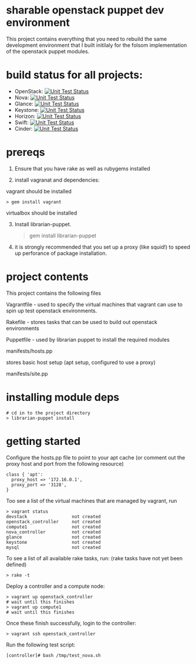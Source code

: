 # sharable openstack puppet dev environment

This project contains everything that you need to rebuild the
same development environment that I built initilaly for the
folsom implementation of the openstack puppet modules.

# build status for all projects:


* OpenStack: [![Unit Test Status](https://secure.travis-ci.org/puppetlabs/puppetlabs-openstack.png?branch=master)](http://travis-ci.org/puppetlabs/puppetlabs-openstack)
* Nova:      [![Unit Test Status](https://secure.travis-ci.org/puppetlabs/puppetlabs-nova.png?branch=master)](http://travis-ci.org/puppetlabs/puppetlabs-nova)
* Glance:    [![Unit Test Status](https://secure.travis-ci.org/puppetlabs/puppetlabs-glance.png?branch=master)](http://travis-ci.org/puppetlabs/puppetlabs-glance)
* Keystone:  [![Unit Test Status](https://secure.travis-ci.org/puppetlabs/puppetlabs-keystone.png?branch=master)](http://travis-ci.org/puppetlabs/puppetlabs-keystone)
* Horizon:   [![Unit Test Status](https://secure.travis-ci.org/puppetlabs/puppetlabs-horizon.png?branch=master)](http://travis-ci.org/puppetlabs/puppetlabs-horizon)
* Swift:     [![Unit Test Status](https://secure.travis-ci.org/puppetlabs/puppetlabs-swift.png?branch=master)](http://travis-ci.org/puppetlabs/puppetlabs-swift)
* Cinder:    [![Unit Test Status](https://secure.travis-ci.org/puppetlabs/puppetlabs-cinder.png?branch=master)](http://travis-ci.org/puppetlabs/puppetlabs-cinder)

# prereqs

1. Ensure that you have rake as well as rubygems installed

2. install vagranat and dependencies:

vagrant should be installed

    > gem install vagrant

virtualbox should be installed

3. Install librarian-puppet.

    > gem install librarian-puppet

4. it is strongly recommended that you set up a proxy (like squid!) to speed up perforance
of package installation.

# project contents

This project contains the following files

Vagrantfile - used to specify the virtual machines that vagrant can use to
spin up test openstack environments.

Rakefile - stores tasks that can be used to build out openstack environments

Puppetfile - used by librarian puppet to install the required modules

manifests/hosts.pp

stores basic host setup (apt setup, configured to use a proxy)

manifests/site.pp

# installing module deps

    # cd in to the project directory
    > librarian-puppet install

# getting started

Configure the hosts.pp file to point to your apt cache
(or comment out the proxy host and port from the following resource)

    class { 'apt':
      proxy_host => '172.16.0.1',
      proxy_port => '3128',
    }

Too see a list of the virtual machines that are managed by vagrant, run

    > vagrant status
    devstack                 not created
    openstack_controller     not created
    compute1                 not created
    nova_controller          not created
    glance                   not created
    keystone                 not created
    mysql                    not created

To see a list of all available rake tasks, run:
(rake tasks have not yet been defined)

    > rake -t

Deploy a controller and a compute node:

    > vagrant up openstack_controller
    # wait until this finishes
    > vagrant up compute1
    # wait until this finishes

Once these finish successfully, login to the controller:

    > vagrant ssh openstack_controller

Run the following test script:

    [controller]# bash /tmp/test_nova.sh


